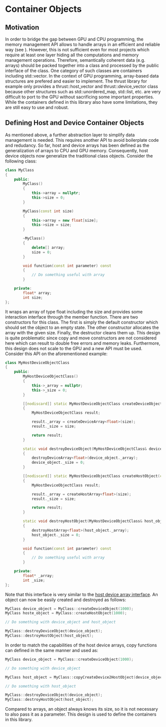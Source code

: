 Container Objects
=================

## Motivation

In order to bridge the gap between GPU and CPU programming, the memory management API allows to handle arrays in an efficient and reliable way (see [](#memory)). However, this is not sufficient even for most projects which require at least one layer hiding all the computations and memory management operations. Therefore, semantically coherent data (e.g. arrays) should be packed together into a class and processed by the public interface of the class. One category of such classes are containers including std::vector. In the context of GPU programming, array-based data structures are prefered and easier to implement. The thrust library for example only provides a thrust::host_vector and thrust::device_vector class because other structures such as std::unordered_map, std::list, etc. are very difficult to port to the GPU without sacrificing some important properties. While the containers defined in this library also have some limitations, they are still easy to use and robust.


## Defining Host and Device Container Objects

As mentioned above, a further abstraction layer to simplify data management is needed. This requires another API to avoid boilerplate code and redudancy. So far, host and device arrays has been defined as the generalization of arrays to CPU and GPU memory. Consequently, host device objects now generalize the traditional class objects. Consider the following class:

```cpp
class MyClass
{
    public:
        MyClass()
        {
            this->array = nullptr;
            this->size = 0;
        }

        MyClass(const int size)
        {
            this->array = new float[size];
            this->size = size;
        }

        ~MyClass()
        {
            delete[] array;
            size = 0;
        }

        void function(const int parameter) const
        {
            // Do something useful with array
        }

    private:
        float* array;
        int size;
};
```

It wraps an array of type float including the size and provides some interaction interface through the member function. There are two constructors for this class. The first is simply the default constructor which should set the object to an empty state. The other constructor allocates the array with the given size. Finally, the destructor cleans them up. This design is quite problematic since copy and move constructors are not considered here which can result to double free errors and memory leaks. Furthermore, this design does not scale to the GPU and a new API must be used. Consider this API on the aforementioned example:

```cpp
class MyHostDeviceObjectClass
{
    public:
        MyHostDeviceObjectClass()
        {
            this->_array = nullptr;
            this->_size = 0;
        }

        [[nodiscard]] static MyHostDeviceObjectClass createDeviceObject(const int size)
        {
            MyHostDeviceObjectClass result;

            result._array = createDeviceArray<float>(size);
            result._size = size;

            return result;
        }

        static void destroyDeviceObject(MyHostDeviceObjectClass& device_object)
        {
            destroyDeviceArray<float>(device_object._array);
            device_object._size = 0;
        }

        [[nodiscard]] static MyHostDeviceObjectClass createHostObject(const int size)
        {
            MyHostDeviceObjectClass result;

            result._array = createHostArray<float>(size);
            result._size = size;

            return result;
        }

        static void destroyHostObject(MyHostDeviceObjectClass& host_object)
        {
            destroyHostArray<float>(host_object._array);
            host_object._size = 0;
        }

        void function(const int parameter) const
        {
            // Do something useful with array
        }

    private:
        float* _array;
        int _size;
};
```

Note that this interface is very similar to the [host device array interface](#memory). An object can now be easily created and destroyed as follows:

```cpp
MyClass device_object = MyClass::createDeviceObject(1000);
MyClass hoste_object = MyClass::createHostObject(1000);

// Do something with device_object and host_object

MyClass::destroyDeviceObject(device_object);
MyClass::destroyHostObject(host_object);
```

In order to match the capabilities of the host device arrays, copy functions can defined in the same manner and used as:

```cpp
MyClass device_object = MyClass::createDeviceObject(1000);

// Do something with device_object

MyClass host_object = MyClass::copyCreateDevice2HostObject(device_object);

// Do something with host_object

MyClass::destroyDeviceObject(device_object);
MyClass::destroyHostObject(host_object);
```

Compared to arrays, an object always knows its size, so it is not necessary to also pass it as a parameter. This design is used to define the containers in this library.
